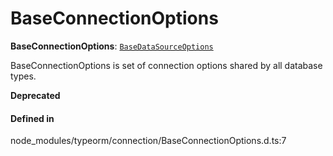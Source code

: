 # BaseConnectionOptions

 **BaseConnectionOptions**: [`BaseDataSourceOptions`](../interfaces/BaseDataSourceOptions.md)

BaseConnectionOptions is set of connection options shared by all database types.

**Deprecated**

#### Defined in

node_modules/typeorm/connection/BaseConnectionOptions.d.ts:7
